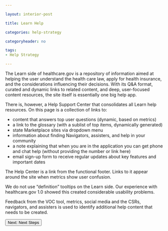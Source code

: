 ```yaml
---

layout: interior-post

title: Learn Help

categories: help-strategy

categoryheader: no

tags:
- Help Strategy

--- 
```


<p>The Learn side of healthcare.gov is a repository of information aimed at helping the user understand the health care law, apply for health insurance, and the considerations influencing their decisions. With its Q&amp;A format, curated and dynamic links to related content, and deep, user-focused content resources, the site itself is essentially one big help app.</p>
<p>There is, however, a Help Support Center that consolidates all Learn help resources. On this page is a collection of links to:<b><b><br>
</b></b></p>
<ul>
<li dir="ltr">content that answers top user questions (dynamic, based on metrics)</li>
<li dir="ltr">a link to the glossary (with a sublist of top items, dynamically generated)</li>
<li dir="ltr">state Marketplace sites via dropdown menu</li>
<li dir="ltr">information about finding Navigators, assisters, and help in your community</li>
<li dir="ltr">a note explaining that when you are in the application you can get phone and chat help (without providing the number or link here)</li>
<li dir="ltr">email sign-up form to receive regular updates about key features and important dates</li>
</ul>
<p>The Help Center is a link from the functional footer. Links to it appear around the site when metrics show user confusion.</p>
<p>We do not use “definition” tooltips on the Learn side. Our experience with healthcare.gov 1.0 showed this created considerable usability problems.</p>
<p>Feedback from the VOC tool, metrics, social media and the CSRs, navigators, and assisters is used to identify additional help content that needs to be created.<b id="internal-source-marker_0.41973185958340764"> </b></p>
<p><a href="/content-strategy/Next-Steps" title="Next Steps"><button type="button" class="btn">Next: Next Steps</button></a></p>
